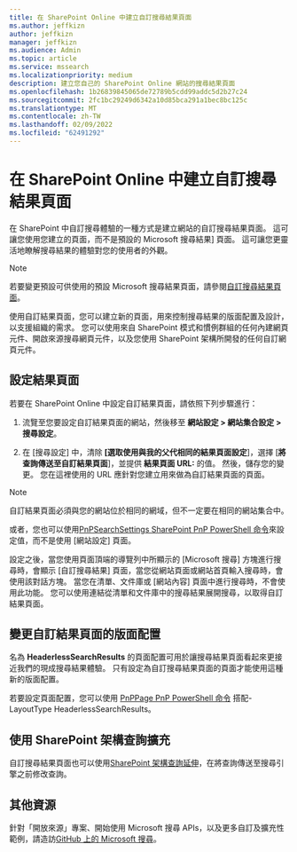 ```yaml
---
title: 在 SharePoint Online 中建立自訂搜尋結果頁面
ms.author: jeffkizn
author: jeffkizn
manager: jeffkizn
ms.audience: Admin
ms.topic: article
ms.service: mssearch
ms.localizationpriority: medium
description: 建立您自己的 SharePoint Online 網站的搜尋結果頁面
ms.openlocfilehash: 1b26839845065de72789b5cdd99addc5d2b27c24
ms.sourcegitcommit: 2fc1bc29249d6342a10d85bca291a1bec8bc125c
ms.translationtype: MT
ms.contentlocale: zh-TW
ms.lasthandoff: 02/09/2022
ms.locfileid: "62491292"
---
```

# <a name="create-a-custom-search-results-page-in-sharepoint-online"></a>在 SharePoint Online 中建立自訂搜尋結果頁面

在 SharePoint 中自訂搜尋體驗的一種方式是建立網站的自訂搜尋結果頁面。 這可讓您使用您建立的頁面，而不是預設的 Microsoft 搜尋結果] 頁面。 這可讓您更靈活地瞭解搜尋結果的體驗對您的使用者的外觀。

>[!NOTE]
> 若要變更預設可供使用的預設 Microsoft 搜尋結果頁面，請參閱[自訂搜尋結果頁面](customize-search-page.md)。

使用自訂結果頁面，您可以建立新的頁面，用來控制搜尋結果的版面配置及設計，以支援組織的需求。 您可以使用來自 SharePoint 模式和慣例群組的任何內建網頁元件、開啟來源搜尋網頁元件，以及您使用 SharePoint 架構所開發的任何自訂網頁元件。

## <a name="configure-a-results-page"></a>設定結果頁面

若要在 SharePoint Online 中設定自訂結果頁面，請依照下列步驟進行：

1. 流覽至您要設定自訂結果頁面的網站，然後移至 **網站設定 > 網站集合設定 > 搜尋設定**。

2. 在 [搜尋設定] 中，清除 **[選取使用與我的父代相同的結果頁面設定**]，選擇 [**將查詢傳送至自訂結果頁面**]，並提供 **結果頁面 URL:** 的值。 然後，儲存您的變更。 您在這裡使用的 URL 應針對您建立用來做為自訂結果頁面的頁面。

>[!NOTE]
> 自訂結果頁面必須與您的網站位於相同的網域，但不一定要在相同的網站集合中。  

或者，您也可以使用[PnPSearchSettings SharePoint PnP PowerShell 命令](/powershell/module/sharepoint-pnp/set-pnpsearchsettings?view=sharepoint-ps)來設定值，而不是使用 [網站設定] 頁面。

設定之後，當您使用頁面頂端的導覽列中所顯示的 [Microsoft 搜尋] 方塊進行搜尋時，會顯示 [自訂搜尋結果] 頁面，當您從網站頁面或網站首頁輸入搜尋時，會使用該對話方塊。 當您在清單、文件庫或 [網站內容] 頁面中進行搜尋時，不會使用此功能。 您可以使用連結從清單和文件庫中的搜尋結果展開搜尋，以取得自訂結果頁面。

## <a name="change-the-layout-of-your-custom-results-page"></a>變更自訂結果頁面的版面配置

名為 **HeaderlessSearchResults** 的頁面配置可用於讓搜尋結果頁面看起來更接近我們的現成搜尋結果體驗。 只有設定為自訂搜尋結果頁面的頁面才能使用這種新的版面配置。

若要設定頁面配置，您可以使用 [PnPPage PnP PowerShell 命令](/powershell/module/sharepoint-pnp/set-pnppage?view=sharepoint-ps) 搭配-LayoutType HeaderlessSearchResults。

## <a name="use-sharepoint-framework-query-extensions"></a>使用 SharePoint 架構查詢擴充

自訂搜尋結果頁面也可以使用[SharePoint 架構查詢延伸](/sharepoint/dev/spfx/building-search-extensions)，在將查詢傳送至搜尋引擎之前修改查詢。

## <a name="additional-resources"></a>其他資源

針對「開放來源」專案、開始使用 Microsoft 搜尋 APIs，以及更多自訂及擴充性範例，請造訪[GitHub 上的 Microsoft 搜尋](https://github.com/microsoft-search)。
